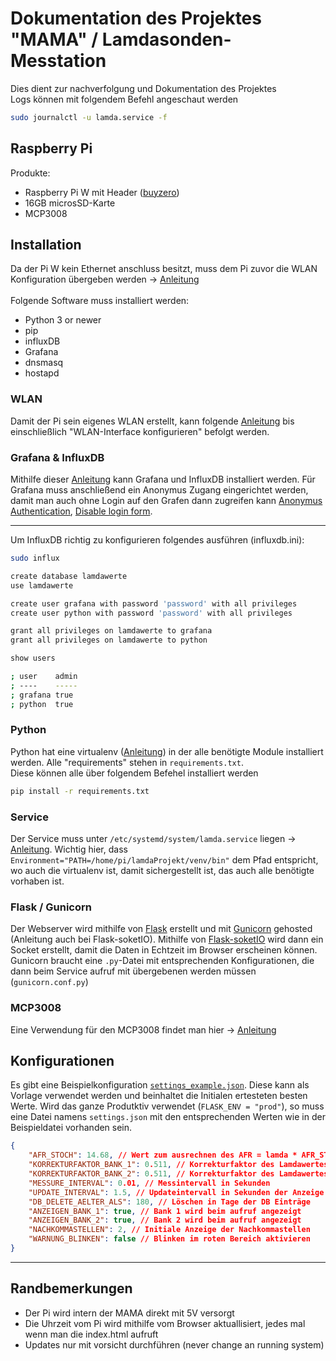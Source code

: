 # Dokumentation des Projektes "MAMA" / Lamdasonden-Messtation
Dies dient zur nachverfolgung und Dokumentation des Projektes<br>
Logs können mit folgendem Befehl angeschaut werden
```bash
sudo journalctl -u lamda.service -f
```

## Raspberry Pi
Produkte:
- Raspberry Pi W mit Header ([buyzero](https://buyzero.de/products/raspberry-pi-zero-wh-mit-bestucktem-header))
- 16GB microsSD-Karte
- MCP3008

## Installation
Da der Pi W kein Ethernet anschluss besitzt, muss dem Pi zuvor die WLAN Konfiguration übergeben werden -> [Anleitung](https://www.dahlen.org/2017/10/raspberry-pi-zero-w-headless-setup/) <br>
<br>
Folgende Software muss installiert werden:
- Python 3 or newer
- pip
- influxDB
- Grafana
- dnsmasq 
- hostapd

### WLAN
Damit der Pi sein eigenes WLAN erstellt, kann folgende [Anleitung](https://www.elektronik-kompendium.de/sites/raspberry-pi/2002171.htm) bis einschließlich "WLAN-Interface konfigurieren" befolgt werden.

### Grafana & InfluxDB
Mithilfe dieser [Anleitung](https://simonhearne.com/2020/pi-influx-grafana/) kann Grafana und InfluxDB installiert werden. Für Grafana muss anschließend ein Anonymus Zugang eingerichtet werden, damit man auch ohne Login auf den Grafen dann zugreifen kann [Anonymus Authentication](https://grafana.com/docs/grafana/latest/auth/overview/#anonymous-authentication), [Disable login form](https://grafana.com/docs/grafana/latest/auth/overview/#automatic-oauth-login). <br>
<hr>
Um InfluxDB richtig zu konfigurieren folgendes ausführen (influxdb.ini):

```bash
sudo influx

create database lamdawerte
use lamdawerte

create user grafana with password 'password' with all privileges
create user python with password 'password' with all privileges

grant all privileges on lamdawerte to grafana
grant all privileges on lamdawerte to python

show users

; user    admin
; ----    -----
; grafana true
; python  true
```

### Python
Python hat eine virtualenv ([Anleitung](https://bodo-schoenfeld.de/eine-virtuelle-umgebung-fuer-python-erstellen/)) in der alle benötigte Module installiert werden. Alle "requirements" stehen in `requirements.txt`. <br>
Diese können alle über folgendem Befehel installiert werden 
```bash
pip install -r requirements.txt
```

### Service
Der Service muss unter `/etc/systemd/system/lamda.service` liegen -> [Anleitung](https://www.raspberrypi.org/documentation/linux/usage/systemd.md). Wichtig hier, dass `Environment="PATH=/home/pi/lamdaProjekt/venv/bin"` dem Pfad entspricht, wo auch die virtualenv ist, damit sichergestellt ist, das auch alle benötigte vorhaben ist.

### Flask / Gunicorn
Der Webserver wird mithilfe von [Flask](https://flask.palletsprojects.com/en/1.1.x/) erstellt und mit [Gunicorn](https://docs.gunicorn.org/en/stable/run.html) gehosted (Anleitung auch bei Flask-soketIO). Mithilfe von [Flask-soketIO](https://flask.palletsprojects.com/en/1.1.x/api/#blueprint-objects) wird dann ein Socket erstellt, damit die Daten in Echtzeit im Browser erscheinen können. Gunicorn braucht eine `.py`-Datei mit entsprechenden Konfigurationen, die dann beim Service aufruf mit übergebenen werden müssen (`gunicorn.conf.py`)

### MCP3008
Eine Verwendung für den MCP3008 findet man hier -> [Anleitung](https://tutorials-raspberrypi.de/raspberry-pi-mcp3008-analoge-signale-auslesen/)

## Konfigurationen
Es gibt eine Beispielkonfiguration [`settings_example.json`](settings_example.json). Diese kann als Vorlage verwendet werden und beinhaltet die Initialen ertesteten besten Werte. Wird das ganze Produtktiv verwendet (`FLASK_ENV = "prod"`), so muss eine Datei namens `settings.json` mit den entsprechenden Werten wie in der Beispieldatei vorhanden sein.

```json
{
    "AFR_STOCH": 14.68, // Wert zum ausrechnen des AFR = lamda * AFR_STOCH 
    "KORREKTURFAKTOR_BANK_1": 0.511, // Korrekturfaktor des Lamdawertes Bank 1
    "KORREKTURFAKTOR_BANK_2": 0.511, // Korrekturfaktor des Lamdawertes Bank 1
    "MESSURE_INTERVAL": 0.01, // Messintervall in Sekunden
    "UPDATE_INTERVAL": 1.5, // Updateintervall in Sekunden der Anzeige
    "DB_DELETE_AELTER_ALS": 180, // Löschen in Tage der DB Einträge
    "ANZEIGEN_BANK_1": true, // Bank 1 wird beim aufruf angezeigt
    "ANZEIGEN_BANK_2": true, // Bank 2 wird beim aufruf angezeigt
    "NACHKOMMASTELLEN": 2, // Initiale Anzeige der Nachkommastellen
    "WARNUNG_BLINKEN": false // Blinken im roten Bereich aktivieren
}
```

---

## Randbemerkungen
- Der Pi wird intern der MAMA direkt mit 5V versorgt
- Die Uhrzeit vom Pi wird mithilfe vom Browser aktuallisiert, jedes mal wenn man die index.html aufruft
- Updates nur mit vorsicht durchführen (never change an running system)